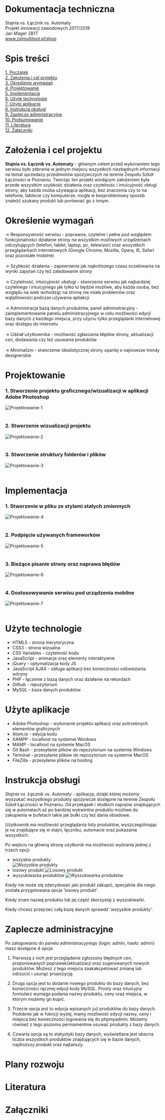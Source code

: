 # Dokumentacja techniczna
Stajnia vs. Łącznik vs. Automaty<br>
Projekt innowacji zawodowych 2017/2018<br>
Jan Mager 2B1T<br>
www.zslmultitool.pl/shop

# Spis treści
[1. Początek](#dokumentacja-techniczna)<br>
[2. Założenia i cel projektu](#założenia-i-cel-projektu)<br>
[3. Określenie wymagań](#określenie-wymagań)<br>
[4. Projektowanie](#projektowanie)<br>
[5. Implementacja](#implementacja)<br>
[6. Użyte technologie](#użyte-technologie)<br>
[7. Użyte aplikacje](#użyte-aplikacje)<br>
[8. Instrukcja obsługi](#instrukcja-obsługi)<br>
[9. Zaplecze administracyjne](#zaplecze-administracyjne)<br>
[10. Podsumowanie](#podsumowanie)<br>
[11. Literatura](#literatura)<br>
[12. Załączniki](#załączniki)<br>

# Założenia i cel projektu
**Stajnia vs. Łącznik vs. Automaty** - głównym celem przed wykonaniem tego serwisu było zebranie w jednym miejscu wszystkich niezbędnych informacji na temat sprzedaży przedmiotów spożywczych na terenie Zespołu Szkół Łączności w Poznaniu. Tworząc ten projekt wiodącym założeniem była przede wszystkim szybkość działania oraz czytelnośc i intuicyjność obługi strony, aby każda osoba używająca aplikacji, bez znaczenia czy to na telefonie, tablecie czy komputerze, mogła w bezproblemowy sposób znaleźć szukany produkt lub porównać go z innym.

# Określenie wymagań
-> Responsywność serwisu - poprawne, czytelne i pełne pod względem funkcjonalności działanie strony na wszystkim możliwych urządzeniach odczytujących (telefon, tablet, laptop, pc, telewizor) oraz wszystkich przeglądarkach internetowych (Google Chrome, Mozilla, Opera, IE, Safari oraz pozostałe mobilne)<br><br>
-> Szybkość działania - zapewnienie jak najkrótszego czasu oczekiwania na wyniki zapytań czy też załadowanie strony<br><br>
-> Czytelność, intuicyjność obsługi - stworzenie serwisu jak najbardziej czytelnego i intuicyjnego jak tylko to będzie możliwe, aby każda osoba, bez względu na wiek wchodząc na stronę nie miała problemów oraz wątplilowości podczas używania apliakcji<br><br>
-> Administracja bazą danych produktów, panel administracyjny - zaimplementowanie panelu administracyjnego w celu możliwości edycji bazy danych z każdego miejsca, przy użyciu tylko przeglądarki internetowej oraz dostępu do internetu<br><br>
-> Udział użytkownika - możliwość zgłaszania błędów strony, aktualizacji cen, dodawania czy też usuwania produktów<br><br>
-> Minimalizm - stworzenie idealistycznej strony opartej o najnowsze trendy designerskie

# Projektowanie
### 1. Stworzenie projektu graficznego/wizualizacji w aplikacji Adobe Photoshop<br>
![Projektowanie-1](https://github.com/janmager/multitool-shop/blob/master/readme-images/projektowanie-1.png)<br><br>
### 2. Stworzenie wizualizacji projektu<br>
![Projektowanie-2](https://github.com/janmager/multitool-shop/blob/master/readme-images/projektowanie-2.png)<br><br>
### 3. Stworzenie struktury folderów i plików<br>
![Projektowanie-3](https://github.com/janmager/multitool-shop/blob/master/readme-images/projektowanie-3.png)<br><br>

# Implementacja
### 1. Stworzenie w pliku ze stylami stałych zmiennych<br>
![Projektowanie-4](https://github.com/janmager/multitool-shop/blob/master/readme-images/projektowanie-4.png)<br><br>
### 2. Podpięcie używanych frameworków<br>
![Projektowanie-5](https://github.com/janmager/multitool-shop/blob/master/readme-images/projektowanie-5.png)<br><br>
### 3. Bieżące pisanie strony oraz naprawa błędów<br>
![Projektowanie-6](https://github.com/janmager/multitool-shop/blob/master/readme-images/projektowanie-6.png)<br><br>
### 4. Dostosowywanie serwisu pod urządzenia mobilne<br>
![Projektowanie-7](https://github.com/janmager/multitool-shop/blob/master/readme-images/projektowanie-7.png)<br><br>

# Użyte technologie
* HTML5 - strona merytoryczna
* CSS3 - strona wizualna
* CSS Variables - czytelność kodu
* JavaScript - animacje oraz elementy interaktywne
* jQuery - optymalizacja kody JS
* JavaScript AJAX - obługa aplikacji bez konieczności odświeżania witryny
* PHP - łączenie z bazą danych oraz działanie na rekordach
* Github - repozytorium
* MySQL - baza danych produktów

# Użyte aplikacje
* Adobe Photoshop - wykonanie projektu aplikacji oraz potrzebnych elementów graficznych
* Atom.io - edycja kodu
* XAMPP - localhost na systemie Windows
* MAMP - localhost na systemie MacOS
* Git Bash - przesyłanie plików do repozytorium na systemie Windows
* Terminal - przesyłanie plików do repozytorium na systemie MacOS
* FileZilla - przesyłanie plików na hosting

# Instrukcja obsługi
*Stajnia vs. Łącznik vs. Automaty* - aplikacja, dzięki której możemy wyszukać wszystkiego produkty spożywcze dostępne na terenie Zespołu Szkół Łączności w Poznaniu. Od przekąsek i słodkich napojów znajdujących się w automatach aż po bardziej wykwintne produktu możliwe do zakupienia w bufetach takie jak bułki czy też dania obiadowe.

Użytkownik ma możliwość przeglądania listy produktów, wyszczególniając je na znajdujące się w stajni, łączniku, automacie oraz pokazanie wszystkich.

Po wejściu na główną stronę użytkonik ma możliwość wybrania jednej z trzech opcji:
- wszyskie produkty<br>
![Wszystkie produkty](https://github.com/janmager/multitool-shop/blob/master/readme-images/multitool-2.png)<br>
- losowy produkt
![Losowy produkt](https://github.com/janmager/multitool-shop/blob/master/readme-images/multitool-1.png)<br>
- wyszukiwarka produktów
![Wyszukiwarka produktów](https://github.com/janmager/multitool-shop/blob/master/readme-images/multitool-4.png)<br>

Kiedy nie może się zdecydować jaki produkt zakupić, specjalnie dla niego została przygotowana opcja 'losowy produkt'.

Kiedy znam nazwę produktu lub jej część skorzystaj z wyszukiwarki.

Kiedy chcesz przejrzeć całą bazę danych sprawdź 'wszystkie produkty'.

# Zaplecze administracyjne
Po zalogowaniu do panelu administracyjnego (login: admin, hasło: admin) masz dostępne 4 opcje.

1. Pierwszą z nich jest przeglądanie zgłoszony błędnych cen, proponowanych poprawek/aktualizacji oraz sugerowanych nowych produktów. Możesz z tego miejsca zaakakcpetować zmianę lub odrzucić i usunąć propozycję.

2. Druga opcja jest to dodanie nowego produktu do bazy danych, bez konieczności ręcznej edycji kody MySQL. Prosty oraz intuicyjny formularz wymaga podania nazwy produktu, ceny oraz miejsca, w którym możemy go kupić.

3. Trzecie opcja jest to edycja wpisanych już produktów do bazy danych. Podobnie jak w fukncji wyżej, mamy możliwość edycji nazwy, ceny i miejsca bez konieczności logowania się do phpmyadmin. Możemy również z tego poziomu permamentnie usuwać produkty z bazy danych.

4. Czwarta opcja są to statystyki bazy danych, wyświetlana jest obecna liczba wszystkich produktów znajdujących się w bazie danych, najdroższy produkt oraz najtańszy.

# Plany rozwoju

# Literatura

# Załączniki
